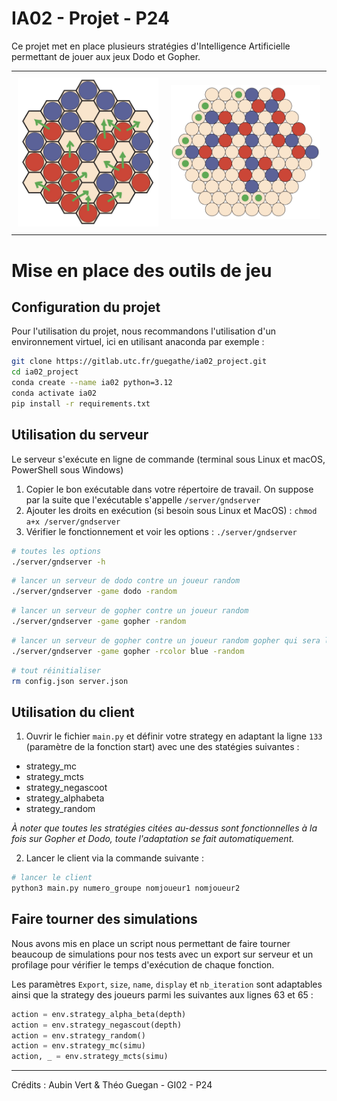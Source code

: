 # IA02 - Projet - P24

Ce projet met en place plusieurs stratégies d'Intelligence Artificielle permettant de jouer aux jeux Dodo et Gopher.  

<div id="image-table">
    <table>
	    <tr>
    	    <td style="padding:10px">
        	    <img src="doc/dodo.jpg" width="100%"/>
      	    </td>
            <td style="padding:10px">
            	<img src="doc/gopher.jpg" width="100%"/>
            </td>
        </tr>
    </table>
</div>

# Mise en place des outils de jeu

## Configuration du projet

Pour l'utilisation du projet, nous recommandons l'utilisation d'un environnement virtuel, ici en utilisant anaconda par exemple :  

```bash
git clone https://gitlab.utc.fr/guegathe/ia02_project.git
cd ia02_project
conda create --name ia02 python=3.12 
conda activate ia02
pip install -r requirements.txt
```

## Utilisation du serveur

Le serveur s'exécute en ligne de commande (terminal sous Linux et macOS, PowerShell sous Windows) 

1. Copier le bon exécutable dans votre répertoire de travail. On suppose par la suite que l'exécutable s'appelle `/server/gndserver`
2. Ajouter les droits en exécution (si besoin sous Linux et MacOS) : `chmod a+x /server/gndserver`
3. Vérifier le fonctionnement et voir les options : `./server/gndserver`

```bash
# toutes les options
./server/gndserver -h
```

```bash
# lancer un serveur de dodo contre un joueur random
./server/gndserver -game dodo -random 
```

```bash
# lancer un serveur de gopher contre un joueur random
./server/gndserver -game gopher -random
```

```bash
# lancer un serveur de gopher contre un joueur random gopher qui sera la joueur bleu
./server/gndserver -game gopher -rcolor blue -random
```

```bash
# tout réinitialiser
rm config.json server.json
```

## Utilisation du client

1. Ouvrir le fichier `main.py` et définir votre strategy en adaptant la ligne `133` (paramètre de la fonction start) avec une des statégies suivantes :  

- strategy_mc  
- strategy_mcts  
- strategy_negascoot
- strategy_alphabeta
- strategy_random  

_À noter que toutes les stratégies citées au-dessus sont fonctionnelles à la fois sur Gopher et Dodo, toute l'adaptation se fait automatiquement._  

2. Lancer le client via la commande suivante :

```bash
# lancer le client
python3 main.py numero_groupe nomjoueur1 nomjoueur2
```

## Faire tourner des simulations

Nous avons mis en place un script nous permettant de faire tourner beaucoup de simulations pour nos tests avec un export sur serveur et un profilage pour vérifier le temps d'exécution de chaque fonction.  

Les paramètres `Export`, `size`, `name`, `display` et `nb_iteration` sont adaptables ainsi que la strategy des joueurs parmi les suivantes aux lignes 63 et 65 : 

```python
action = env.strategy_alpha_beta(depth)
action = env.strategy_negascout(depth)
action = env.strategy_random()
action = env.strategy_mc(simu)
action, _ = env.strategy_mcts(simu)
```

---

Crédits : Aubin Vert & Théo Guegan - GI02 - P24